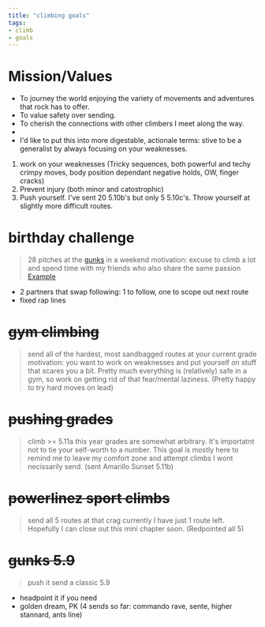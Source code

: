 ```yaml
---
title: "climbing goals"
tags:
- climb
- goals
---
```


# Mission/Values
* To journey the world enjoying the variety of movements and adventures that rock has to offer.
* To value safety over sending.
* To cherish the connections with other climbers I meet along the way.
* 
* I'd like to put this into more digestable, actionale terms: stive to be a generalist by always focusing on your weaknesses.
1. work on your weaknesses (Tricky sequences, both powerful and techy crimpy moves, body position dependant negative holds, OW, finger cracks)
2. Prevent injury (both minor and catostrophic)
3. Push yourself.  I've sent 20 5.10b's but only 5 5.10c's.  Throw yourself at slightly more difficult routes.


# birthday challenge
> 28 pitches at the [gunks](climb/gunks) in a weekend
motivation: excuse to climb a lot and spend time with my friends who also share the same passion
[Example](https://www.mountainproject.com/forum/topic/111868034/gunks-birthday-challenge)
- 2 partners that swap following: 1 to follow, one to scope out next route
- fixed rap lines

# ~~gym climbing~~
> send all of the hardest, most sandbagged routes at your current grade
motivation: you want to work on weaknesses and put yourself on stuff that scares you a bit.  Pretty much everything is (relatively) safe in a gym, so work on getting rid of that fear/mental laziness.
(Pretty happy to try hard moves on lead)

# ~~pushing grades~~
> climb >= 5.11a this year
grades are somewhat arbitrary.  It's importatnt not to tie your self-worth to a number.  This goal is mostly here to remind me to leave my comfort zone and attempt climbs I wont necissarily send.
(sent Amarillo Sunset 5.11b)

# ~~powerlinez sport climbs~~
> send all 5 routes at that crag
currently I have just 1 route left.  Hopefully I can close out this mini chapter soon.
(Redpointed all 5)

# ~~gunks 5.9~~
> push it
send a classic 5.9
- headpoint it if you need
- golden dream, PK
(4 sends so far:  commando rave, sente, higher stannard, ants line)
